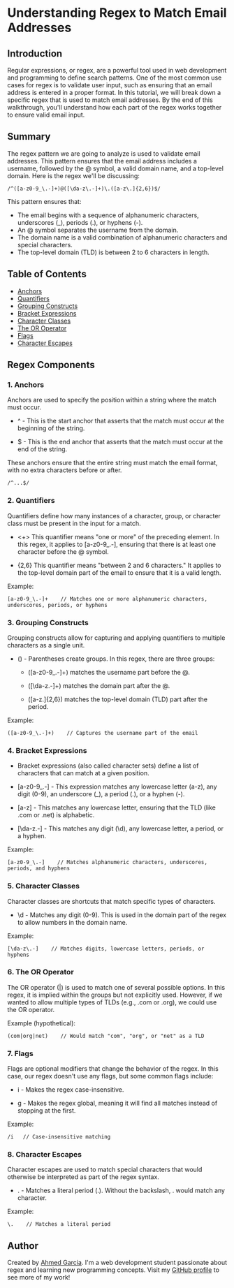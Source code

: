 # Understanding Regex to Match Email Addresses

## Introduction

Regular expressions, or regex, are a powerful tool used in web development and programming to define search patterns. 
One of the most common use cases for regex is to validate user input, such as ensuring that an email address is entered in a proper format. 
In this tutorial, we will break down a specific regex that is used to match email addresses. By the end of this walkthrough,
you'll understand how each part of the regex works together to ensure valid email input.

## Summary

The regex pattern we are going to analyze is used to validate email addresses. This pattern ensures that the email address includes a 
username, followed by the @ symbol, a valid domain name, and a top-level domain. Here is the regex we'll be discussing:

```regex
/^([a-z0-9_\.-]+)@([\da-z\.-]+)\.([a-z\.]{2,6})$/
```

This pattern ensures that:

* The email begins with a sequence of alphanumeric characters, underscores (_), periods (.), or hyphens (-).
* An @ symbol separates the username from the domain.
* The domain name is a valid combination of alphanumeric characters and special characters.
* The top-level domain (TLD) is between 2 to 6 characters in length.

## Table of Contents

- [Anchors](#1-anchors)
- [Quantifiers](#2-quantifiers)
- [Grouping Constructs](#3-grouping-constructs)
- [Bracket Expressions](#4-bracket-expressions)
- [Character Classes](#5-character-classes)
- [The OR Operator](#6-the-or-operator)
- [Flags](#7-flags)
- [Character Escapes](#8-character-escapes)

## Regex Components

### 1. Anchors

Anchors are used to specify the position within a string where the match must occur.

* ^ - This is the start anchor that asserts that the match must occur at the beginning of the string.

* $ - This is the end anchor that asserts that the match must occur at the end of    the string.

These anchors ensure that the entire string must match the email format, with no extra characters before or after.

```regex
/^...$/
```

### 2. Quantifiers

Quantifiers define how many instances of a character, group, or character class must be present in the input for a match.

* <+> This quantifier means "one or more" of the preceding element. In this regex, it applies to [a-z0-9_\.-], ensuring that there is at least one character before the @ symbol.

* {2,6} This quantifier means "between 2 and 6 characters." It applies to the top-level domain part of the email to ensure that it is a valid length.

Example:

```regex
[a-z0-9_\.-]+    // Matches one or more alphanumeric characters, underscores, periods, or hyphens
```

### 3. Grouping Constructs

Grouping constructs allow for capturing and applying quantifiers to multiple characters as a single unit.

* () - Parentheses create groups. In this regex, there are three groups:

   * ([a-z0-9_\.-]+) matches the username part before the @.

   * ([\da-z\.-]+) matches the domain part after the @.

   * ([a-z\.]{2,6}) matches the top-level domain (TLD) part after the period.

Example:

```regex
([a-z0-9_\.-]+)    // Captures the username part of the email
```

### 4. Bracket Expressions

* Bracket expressions (also called character sets) define a list of characters that can match at a given position.

* [a-z0-9_\.-] - This expression matches any lowercase letter (a-z), any digit (0-9), an underscore (_), a period (.), or a hyphen (-).

* [a-z] - This matches any lowercase letter, ensuring that the TLD (like .com or .net) is alphabetic.

* [\da-z\.-] - This matches any digit (\d), any lowercase letter, a period, or a hyphen.

Example:

```regex
[a-z0-9_\.-]    // Matches alphanumeric characters, underscores, periods, and hyphens
```

### 5. Character Classes

Character classes are shortcuts that match specific types of characters.

* \d - Matches any digit (0-9). This is used in the domain part of the regex to allow numbers in the domain name.

Example:

```regex
[\da-z\.-]    // Matches digits, lowercase letters, periods, or hyphens
```

### 6.  The OR Operator

The OR operator (|) is used to match one of several possible options. In this regex, it is implied within the groups but not explicitly used. However, if we wanted to allow multiple types of TLDs (e.g., .com or .org), we could use the OR operator.

Example (hypothetical):

```regex
(com|org|net)    // Would match "com", "org", or "net" as a TLD
```

### 7. Flags

Flags are optional modifiers that change the behavior of the regex. In this case, our regex doesn't use any flags, but some common flags include:

* i - Makes the regex case-insensitive.

* g - Makes the regex global, meaning it will find all matches instead of stopping at the first.

Example:

```regex
/i   // Case-insensitive matching
```

### 8. Character Escapes

Character escapes are used to match special characters that would otherwise be interpreted as part of the regex syntax.

* \. - Matches a literal period (.). Without the backslash, . would match any character.

Example:

```regex
\.    // Matches a literal period
```

## Author

Created by [Ahmed Garcia](https://github.com/AhmedGarcia). I'm a web development student passionate about regex and learning new programming concepts. Visit my [GitHub profile](https://github.com/AhmedGarcia) to see more of my work!
